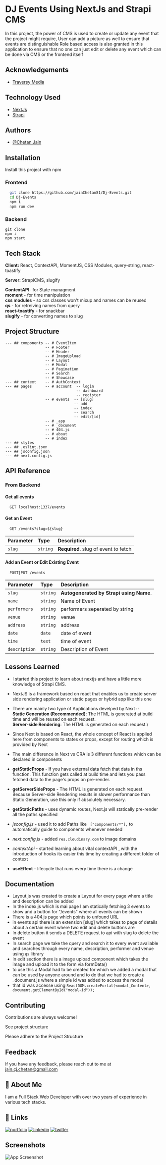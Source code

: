 
# DJ Events Using NextJs and Strapi CMS

In this project, the power of CMS is used to create or update any event that the project might require, User can add a picture as well to ensure that events are distinguishable
Role based access is also granted in this application to ensure that no one can just edit or delete any event which can be done via CMS or the frontend itself



## Acknowledgements

 - [Traversy Media](https://www.youtube.com/c/TraversyMedia)

## Technology Used

 - [NextJs](https://nextjs.org/)
 - [Strapi](https://strapi.io/)


## Authors

- [@Chetan Jain](https://github.com/jainChetan81)


## Installation

Install this project with npm

### Frontend
```bash
  git clone https://github.com/jainChetan81/Dj-Events.git
  cd Dj-Events
  npm i
  npm run dev
```
### Backend
```
git clone
npm i
npm start

```

## Tech Stack

**Client:** React, ContextAPI, MomentJS, CSS Modules, query-string, react-toastify

**Server:** StrapiCMS, slugify

**ContextAPI**- for State managment\
**moment** - for time manipulation\
**css modules** - so css classes won't mixup and names can be reused\
**qs** - for retreiving names from query\
**react-toastify** - for snackbar\
**slugify** - for converting names to slug

## Project Structure
    --- ## components -- # EventItem
                      -- # Footer
                      -- # Header
                      -- # ImageUpload
                      -- # Layout
                      -- # Modal
                      -- # Pagination
                      -- # Search
                      -- # Showcase
    --- ## context    -- # AuthContext
    --- ## pages      -- # account  -- login
                                    -- dashboard
                                    -- register
                      -- # events  -- [slug]
                                   -- add
                                   -- index
                                   -- search
                                   -- edit/[id]
                      -- # _app
                      -- # _document
                      -- # 404.js
                      -- # about
                      -- # index
    --- ## styles
    --- ## .eslint.json
    --- ## jsconfig.json
    --- ## next.config.js


## API Reference
### From Backend
#### Get all events

```http
  GET localhost:1337/events
  ```


#### Get an Event

```http
  GET /events?slug=${slug}
```

| Parameter | Type     | Description                       |
| :-------- | :------- | :-------------------------------- |
| `slug`      | `string` | **Required**. slug of event to fetch |

#### Add an Event or Edit Existing Event

```http
  POST|PUT /events
```

| Parameter | Type     | Description                       |
| :-------- | :------- | :-------------------------------- |
| `slug`      | `string` | **Autogenerated by Strapi using Name**.
| `name`      | `string` | Name of Event
| `performers`| `string` | performers seperated by string
| `venue`     | `string` |venue
| `address`     | `string` | address
| `date`     | `date` | date of event
| `time`     | `text` | time of event
| `description`| `string` | Description of Event



## Lessons Learned

- I started this project to learn about nextjs and have a little more knowledge of Strapi CMS.
- NextJS is a framework based on react that enables us to create server side rendering application or static pages or hybrid app like this one
- There are mainly two type of Applications develped by Next :- \
    **Static Generation (Recommended)**: The HTML is generated at build time and will be reused on each request. \
    **Server-side Rendering**: The HTML is generated on each request.\

- Since Next is based on React, the whole concept of React is applied here from components to states or props, except for routing which is provided by Next
- The main difference in Next vs CRA is 3 different functions which can be declared in components
- **getStaticProps** - If you have external data fetch that data in ths function. This function gets called at build time and lets you pass fetched data to the page's props on pre-render.
- **getServerSideProps** - The HTML is generated on each request. Because Server-side Rendering results in slower performance than Static Generation, use this only if absolutely necessary.
- **getStaticPaths** - uses dynamic routes, Next.js will statically pre-render all the paths specified
- *jsconfig.js* - used it to add Paths like ``  ["components/*"], `` to automatically guide to components whenever needed
- *next.config.js* - added ``res.cloudinary.com`` to image domains
- *contextApi* - started learning about vital contextAPI , with the introduction of hooks its easier this time by creating a different folder of context
- **useEffect** - lifecycle that runs every time there is a change

## Documentation

- Layout.js was created to create a Layout for every page where a title and description can be added
- In the index.js which is mai page I am statically fetching 3 events to show and a button for "/events" where all events can be shown
- There is a 404.js page which points to unfound URL
- in events api there is an extension [slug] which takes to page of details about a certain event where two edit and delete buttons are
- In delete button it sends a DELETE request to api with slug to delete the event
- In search page we take the query and search it to every event available and searches through every name, description, performer and venue using ``qs`` library
- In edit section there is a image upload component which takes the image and upload it to the form via formData()
- to use this a Modal had to be created for which we added a modal that can be used by anyone around and to do that we had to create a _document.js where a simple id was added to access the modal
- that id was accesse using ``ReactDOM.createPortal(<modal_Content>, document.getElementById("modal-id"));``





## Contributing

Contributions are always welcome!

See project structure

Please adhere to the Project Structure


## Feedback

If you have any feedback, please reach out to me at jain.cj.chetan@gmail.com


## 🚀 About Me
I am a Full Stack Web Developer with over two years of experience in various tech stacks.


## 🔗 Links
[![portfolio](https://img.shields.io/badge/my_portfolio-000?style=for-the-badge&logo=ko-fi&logoColor=white)](https://jainchetan81.github.io/Chetan-Portfolio/)
[![linkedin](https://img.shields.io/badge/linkedin-0A66C2?style=for-the-badge&logo=linkedin&logoColor=white)](https://www.linkedin.com/in/jainchetan81/)
[![twitter](https://img.shields.io/badge/twitter-1DA1F2?style=for-the-badge&logo=twitter&logoColor=white)](https://github.com/jainChetan81)


## Screenshots

![App Screenshot](https://via.placeholder.com/468x300?text=App+Screenshot+Here)

